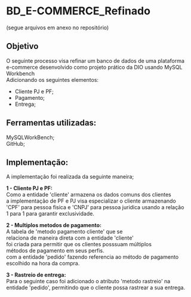 # BD_E-COMMERCE_Refinado  
(segue arquivos em anexo no repositório)
## Objetivo  
O seguinte processo visa refinar um banco de dados de uma plataforma   
e-commerce desenvolvido como projeto prático da DIO usando MySQL Workbench  
Adicionando os seguintes elementos:  
- Cliente PJ e PF;  
- Pagamento;
- Entrega;
## Ferramentas utilizadas:  
MySQLWorkBench;  
GitHub;

## Implementação:  
A implementação foi realizada da seguinte maneira;

**1 - Cliente PJ e PF:**  
Como a entidade 'cliente' armazena os dados comuns dos clientes  
a implementação de PF e PJ visa especializar o cliente armazenando  
'CPF' para pessoa fisica e 'CNPJ' para pessoa juridica usando a relação  
1 para 1 para garantir exclusividade.

**2 - Multiplos metodos de pagamento:**  
A tabela de 'metodo pagamento cliente' que se  
relaciona de maneira direta com a entidade 'cliente'  
foi criada para permitir que os clientes posssuam múltiplos  
métodos de pagamento em seus perfis.  
com a entidade 'pedido' fazendo referencia ao método de pagamento  
escolhido na hora da compra.

**3 - Rastreio de entrega:**  
Para o seguinte caso foi adicionado o atributo 'metodo rastreio' na   
entidade 'pedido', permitindo que o cliente possa rastrear a sua entrega.
